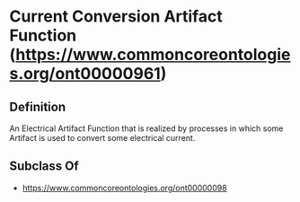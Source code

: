 # Current Conversion Artifact Function (https://www.commoncoreontologies.org/ont00000961)

## Definition
An Electrical Artifact Function that is realized by processes in which some Artifact is used to convert some electrical current.

## Subclass Of
- https://www.commoncoreontologies.org/ont00000098

